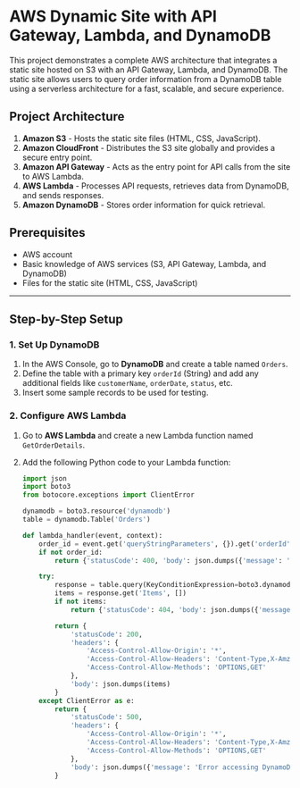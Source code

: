 # AWS Dynamic Site with API Gateway, Lambda, and DynamoDB

This project demonstrates a complete AWS architecture that integrates a static site hosted on S3 with an API Gateway, Lambda, and DynamoDB. The static site allows users to query order information from a DynamoDB table using a serverless architecture for a fast, scalable, and secure experience.

## Project Architecture

1. **Amazon S3** - Hosts the static site files (HTML, CSS, JavaScript).
2. **Amazon CloudFront** - Distributes the S3 site globally and provides a secure entry point.
3. **Amazon API Gateway** - Acts as the entry point for API calls from the site to AWS Lambda.
4. **AWS Lambda** - Processes API requests, retrieves data from DynamoDB, and sends responses.
5. **Amazon DynamoDB** - Stores order information for quick retrieval.

## Prerequisites

- AWS account
- Basic knowledge of AWS services (S3, API Gateway, Lambda, and DynamoDB)
- Files for the static site (HTML, CSS, JavaScript)

---

## Step-by-Step Setup

### 1. Set Up DynamoDB

1. In the AWS Console, go to **DynamoDB** and create a table named `Orders`.
2. Define the table with a primary key `orderId` (String) and add any additional fields like `customerName`, `orderDate`, `status`, etc.
3. Insert some sample records to be used for testing.

### 2. Configure AWS Lambda

1. Go to **AWS Lambda** and create a new Lambda function named `GetOrderDetails`.
2. Add the following Python code to your Lambda function:

   ```python
   import json
   import boto3
   from botocore.exceptions import ClientError

   dynamodb = boto3.resource('dynamodb')
   table = dynamodb.Table('Orders')

   def lambda_handler(event, context):
       order_id = event.get('queryStringParameters', {}).get('orderId')
       if not order_id:
           return {'statusCode': 400, 'body': json.dumps({'message': 'Order ID is required'})}

       try:
           response = table.query(KeyConditionExpression=boto3.dynamodb.conditions.Key('orderId').eq(order_id))
           items = response.get('Items', [])
           if not items:
               return {'statusCode': 404, 'body': json.dumps({'message': 'Order not found'})}

           return {
               'statusCode': 200,
               'headers': {
                   'Access-Control-Allow-Origin': '*',
                   'Access-Control-Allow-Headers': 'Content-Type,X-Amz-Date,Authorization,X-Api-Key,X-Amz-Security-Token',
                   'Access-Control-Allow-Methods': 'OPTIONS,GET'
               },
               'body': json.dumps(items)
           }
       except ClientError as e:
           return {
               'statusCode': 500,
               'headers': {
                   'Access-Control-Allow-Origin': '*',
                   'Access-Control-Allow-Headers': 'Content-Type,X-Amz-Date,Authorization,X-Api-Key,X-Amz-Security-Token',
                   'Access-Control-Allow-Methods': 'OPTIONS,GET'
               },
               'body': json.dumps({'message': 'Error accessing DynamoDB', 'error': str(e)})
           }
